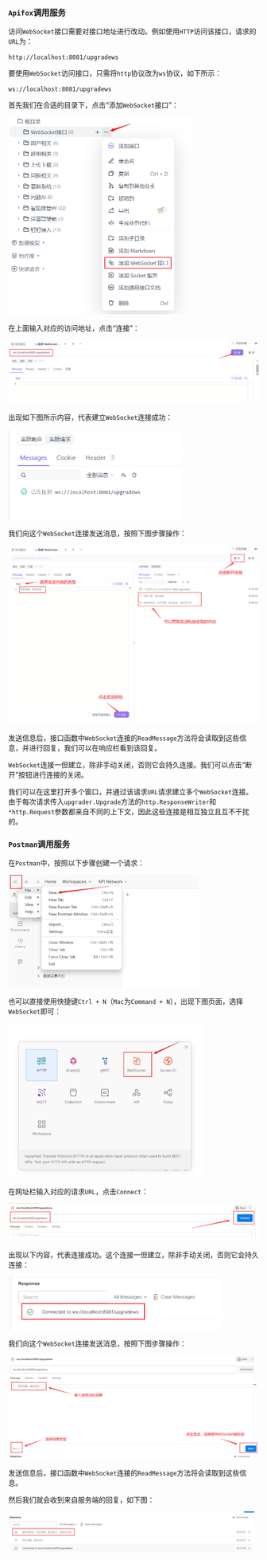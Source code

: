 ### `Apifox`调用服务

访问`WebSocket`接口需要对接口地址进行改动。例如使用`HTTP`访问该接口，请求的`URL`为：

```http
http://localhost:8081/upgradews
```

要使用`WebSocket`访问接口，只需将`http`协议改为`ws`协议，如下所示：

```http
ws://localhost:8081/upgradews
```

首先我们在合适的目录下，点击“添加`WebSocket`接口”：

<img src="image/image-20250625143103976.png" alt="image-20250625143103976" style="zoom:50%;" />

在上面输入对应的访问地址，点击“连接”：

![image-20250625144448723](image/image-20250625144448723.png)

出现如下图所示内容，代表建立`WebSocket`连接成功：

<img src="image/image-20250625144520915.png" alt="image-20250625144520915" style="zoom:60%;" />

我们向这个`WebSocket`连接发送消息，按照下图步骤操作：

![image-20250625144840453](image/image-20250625144840453.png)

发送信息后，接口函数中`WebSocket`连接的`ReadMessage`方法将会读取到这些信息，并进行回复，我们可以在响应栏看到该回复。

`WebSocket`连接一但建立，除非手动关闭，否则它会持久连接。我们可以点击“断开”按钮进行连接的关闭。

我们可以在这里打开多个窗口，并通过该请求`URL`请求建立多个`WebSocket`连接。由于每次请求传入`upgrader.Upgrade`方法的`http.ResponseWriter`和`*http.Request`参数都来自不同的上下文，因此这些连接是相互独立且互不干扰的。

### `Postman`调用服务

在`Postman`中，按照以下步骤创建一个请求：

<img src="image/image-20240116101945233.png" alt="image-20240116101945233" style="zoom:40%;" />

也可以直接使用快捷键`Ctrl + N`（`Mac`为`Command + N`），出现下图页面，选择`WebSocket`即可：

<img src="image/image-20240116102056919.png" alt="image-20240116102056919" style="zoom: 40%;" />

在网址栏输入对应的请求`URL`，点击`Connect`：

<img src="image/image-20240116102147414.png" alt="image-20240116102147414" style="zoom:67%;" />

出现以下内容，代表连接成功。这个连接一但建立，除非手动关闭，否则它会持久连接：

<img src="image/image-20240116102218502.png" alt="image-20240116102218502" style="zoom:50%;" />

我们向这个`WebSocket`连接发送消息，按照下图步骤操作：

<img src="image/image-20240116102709269.png" alt="image-20240116102709269" style="zoom: 50%;" />

发送信息后，接口函数中`WebSocket`连接的`ReadMessage`方法将会读取到这些信息。

然后我们就会收到来自服务端的回复，如下图：

![image-20240116102822180](image/image-20240116102822180.png)

